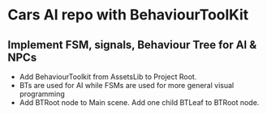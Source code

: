 # Cars AI repo with BehaviourToolKit
## Implement FSM, signals, Behaviour Tree for AI & NPCs
- Add BehaviourToolkit from AssetsLib to Project Root.
- BTs are used for AI while FSMs are used for more general visual programming
- Add BTRoot node to Main scene. Add one child BTLeaf to BTRoot node.